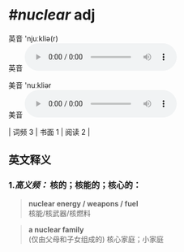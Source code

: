 # ***\#nuclear*** adj
英音 'njuːkliə(r)  
英音
<audio src="./media/nuclear-B.aac" controls="controls"></audio>

美音 'nuːkliər  
美音
<audio src="./media/nuclear.aac" controls="controls"></audio>



| 词频 3 | 书面 1 | 阅读 2 |  

英文释义
---
### 1.*高义频：* **核的；核能的；核心的：**  

 > **nuclear energy / weapons / fuel**   
 > 核能/核武器/核燃料    

 > **a nuclear family**  
 > (仅由父母和子女组成的) 核心家庭；小家庭    


